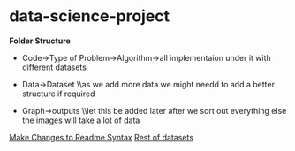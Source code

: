 # data-science-project

**Folder Structure**

* Code->Type of Problem->Algorithm->all implementaion under it with different datasets

* Data->Dataset  \\\as we add more data we might needd to add a better structure  if required


* Graph->outputs \\\let this be added later after we sort out everything else the images will take a lot of data


[Make Changes to Readme Syntax](https://help.github.com/en/github/writing-on-github/basic-writing-and-formatting-syntax#links)
[Rest of datasets](https://drive.google.com/open?id=1Uk8sL-BlhQp7aaIZxDENtJzhNe-1LiFf)
